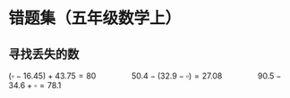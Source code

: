 # 错题集（五年级数学上）

## 寻找丢失的数

$(\square - 16.45) + 43.75 = 80 \qquad\qquad 50.4-(32.9-\square)=27.08 \qquad\qquad 90.5-34.6+\square =78.1$